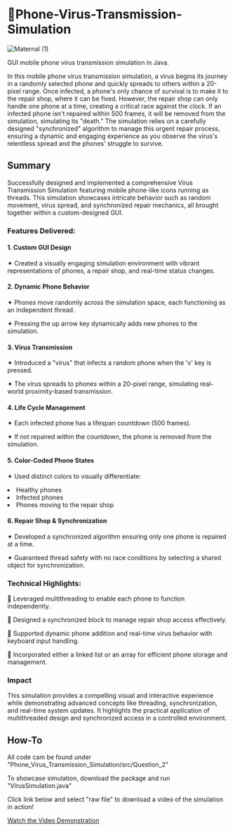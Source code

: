 # 📱Phone-Virus-Transmission-Simulation
![Maternal (1)](https://github.com/user-attachments/assets/d59b99d7-ed14-41b8-b7b0-69236c7c3e39)

GUI mobile phone virus transmission simulation in Java.

In this mobile phone virus transmission simulation, a virus begins its journey in a randomly selected phone and quickly spreads to others within a 20-pixel range. Once infected, a phone's only chance of survival is to make it to the repair shop, where it can be fixed. However, the repair shop can only handle one phone at a time, creating a critical race against the clock. If an infected phone isn't repaired within 500 frames, it will be removed from the simulation, simulating its "death." The simulation relies on a carefully designed "synchronized" algorithm to manage this urgent repair process, ensuring a dynamic and engaging experience as you observe the virus's relentless spread and the phones' struggle to survive.

<h2>Summary</h2>
Successfully designed and implemented a comprehensive Virus Transmission Simulation featuring mobile phone-like icons running as threads. This simulation showcases intricate behavior such as random movement, virus spread, and synchronized repair mechanics, all brought together within a custom-designed GUI.

<h3>Features Delivered:</h3>

<h4>1. Custom GUI Design</h4>
<p>✦ Created a visually engaging simulation environment with vibrant representations of phones, a repair shop, and real-time status changes.</p>

<h4>2. Dynamic Phone Behavior</h4>
<p>✦ Phones move randomly across the simulation space, each functioning as an independent thread.</p>
<p>✦ Pressing the up arrow key dynamically adds new phones to the simulation.</p>

<h4>3. Virus Transmission</h4>
<p>✦ Introduced a "virus" that infects a random phone when the 'v' key is pressed.</p>
<p>✦ The virus spreads to phones within a 20-pixel range, simulating real-world proximity-based transmission.</p>

<h4>4. Life Cycle Management</h4>
<p>✦ Each infected phone has a lifespan countdown (500 frames).</p>
<p>✦ If not repaired within the countdown, the phone is removed from the simulation.</p>

<h4>5. Color-Coded Phone States</h4>
<p>✦ Used distinct colors to visually differentiate:</p>
<li>Healthy phones</li> 
<li>Infected phones </li> 
<li>Phones moving to the repair shop</li> 


<h4>6. Repair Shop & Synchronization</h4>
<p>✦ Developed a synchronized algorithm ensuring only one phone is repaired at a time.</p>
<p>✦ Guaranteed thread safety with no race conditions by selecting a shared object for synchronization.</p>

<h3>Technical Highlights:</h3>
<p>🌻 Leveraged multithreading to enable each phone to function independently.</p>
<p>🌻 Designed a synchronized block to manage repair shop access effectively.</p>
<p>🌻 Supported dynamic phone addition and real-time virus behavior with keyboard input handling.</p>
<p>🌻 Incorporated either a linked list or an array for efficient phone storage and management.</p>



<h3>Impact</h3>
This simulation provides a compelling visual and interactive experience while demonstrating advanced concepts like threading, synchronization, and real-time system updates. It highlights the practical application of multithreaded design and synchronized access in a controlled environment.

<h2>How-To</h2>
All code cam be found under "Phone_Virus_Transmission_Simulation/src/Question_2"

To showcase simulation, download the package and run "VirusSimulation.java"



Click link below and select "raw file" to download a video of the simulation in action!

[Watch the Video Demonstration](PVSDemoVideo.mp4)




